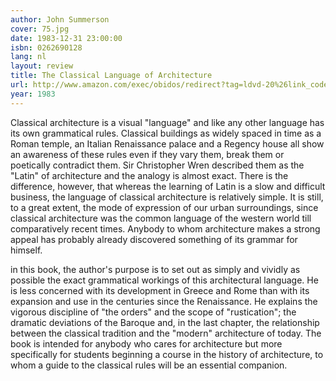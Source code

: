 ```yaml
---
author: John Summerson
cover: 75.jpg
date: 1983-12-31 23:00:00
isbn: 0262690128
lang: nl
layout: review
title: The Classical Language of Architecture
url: http://www.amazon.com/exec/obidos/redirect?tag=ldvd-20%26link_code=xm2%26camp=2025%26creative=165953%26path=http://www.amazon.com/gp/redirect.html%253fASIN=0262690128%2526tag=ldvd-20%2526lcode=xm2%2526cID=2025%2526ccmID=165953%2526location=/o/ASIN/0262690128%25253FSubscriptionId=0VJDVJ14KM0P0VXDCQ82
year: 1983
---
```


Classical architecture is a visual "language" and like any other language has its own grammatical rules. Classical buildings as widely spaced in time as a Roman temple, an Italian Renaissance palace and a Regency house all show an awareness of these rules even if they vary them, break them or poetically contradict them. Sir Christopher Wren described them as the "Latin" of architecture and the analogy is almost exact. There is the difference, however, that whereas the learning of Latin is a slow and difficult business, the language of classical architecture is relatively simple. It is still, to a great extent, the mode of expression of our urban surroundings, since classical architecture was the common language of the western world till comparatively recent times. Anybody to whom architecture makes a strong appeal has probably already discovered something of its grammar for himself.

in this book, the author's purpose is to set out as simply and vividly as possible the exact grammatical workings of this architectural language. He is less concerned with its development in Greece and Rome than with its expansion and use in the centuries since the Renaissance. He explains the vigorous discipline of "the orders" and the scope of "rustication"; the dramatic deviations of the Baroque and, in the last chapter, the relationship between the classical tradition and the "modern" architecture of today. The book is intended for anybody who cares for architecture but more specifically for students beginning a course in the history of architecture, to whom a guide to the classical rules will be an essential companion.
